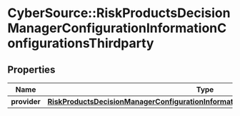 # CyberSource::RiskProductsDecisionManagerConfigurationInformationConfigurationsThirdparty

## Properties
Name | Type | Description | Notes
------------ | ------------- | ------------- | -------------
**provider** | [**RiskProductsDecisionManagerConfigurationInformationConfigurationsThirdpartyProvider**](RiskProductsDecisionManagerConfigurationInformationConfigurationsThirdpartyProvider.md) |  | [optional] 


